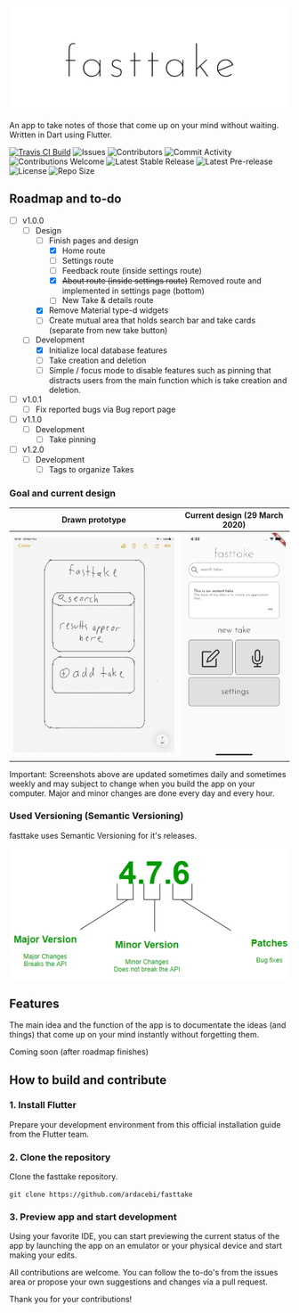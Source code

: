 <img src="/readme_assets/fasttake_repo.png" alt="fasttake logo" align="middle">

An app to take notes of those that come up on your mind without waiting. Written in Dart using Flutter.

[![Travis CI Build](https://img.shields.io/travis/com/ardacebi/fasttake?style=flat-square)](https://travis-ci.com/github/ardacebi/fasttake)
![Issues](https://img.shields.io/github/issues/ardacebi/fasttake?style=flat-square)
![Contributors](https://img.shields.io/github/contributors/ardacebi/fasttake?style=flat-square)
![Commit Activity](https://img.shields.io/github/commit-activity/m/ardacebi/fasttake?style=flat-square)
![Contributions Welcome](https://img.shields.io/badge/contributions-welcome-brightgreen.svg?style=flat-square)
![Latest Stable Release](https://img.shields.io/github/v/release/ardacebi/fasttake?label=latest%20stable%20release&style=flat-square)
![Latest Pre-release](https://img.shields.io/github/v/release/ardacebi/fasttake?include_prereleases&label=latest%20pre-release&style=flat-square)
![License](https://img.shields.io/github/license/ardacebi/fasttake?style=flat-square)
![Repo Size](https://img.shields.io/github/repo-size/ardacebi/fasttake?style=flat-square)

## Roadmap and to-do
- [ ] v1.0.0
  - [ ] Design
    - [ ] Finish pages and design
        - [x] Home route
        - [ ] Settings route
        - [ ] Feedback route (inside settings route)
        - [x] ~~About route (inside settings route)~~ Removed route and implemented in settings page (bottom)
        - [ ] New Take & details route
    - [x] Remove Material type-d widgets
    - [ ] Create mutual area that holds search bar and take cards (separate from new take button)
  - [ ] Development
    - [x] Initialize local database features
    - [ ] Take creation and deletion
    - [ ] Simple / focus mode to disable features such as pinning that distracts users from the main function which is take creation and deletion.
- [ ] v1.0.1
    - [ ] Fix reported bugs via Bug report page
- [ ] v1.1.0
  - [ ] Development
    - [ ] Take pinning
- [ ] v1.2.0
  - [ ] Development
    - [ ] Tags to organize Takes

### Goal and current design
| Drawn prototype | Current design (29 March 2020) |
|:-:|:-:|
| ![First](/readme_assets/prototype.png) | ![Sec](/readme_assets/30_march.png) |

Important: Screenshots above are updated sometimes daily and sometimes weekly and may subject to change when you build the app on your computer. Major and minor changes are done every day and every hour.

### Used Versioning (Semantic Versioning)
fasttake uses Semantic Versioning for it's releases.

<img src="/readme_assets/versioning.png" alt="semantic versioning" align="middle">

## Features
The main idea and the function of the app is to documentate the ideas (and things) that come up on your mind instantly without forgetting them.

Coming soon (after roadmap finishes)

## How to build and contribute

### 1. Install Flutter
Prepare your development environment from this official installation guide from the Flutter team.

### 2. Clone the repository
Clone the fasttake repository.


`git clone https://github.com/ardacebi/fasttake`

### 3. Preview app and start development
Using your favorite IDE, you can start previewing the current status of the app by launching the app on an emulator or your physical device and start making your edits.

All contributions are welcome. You can follow the to-do's from the issues area or propose your own suggestions and changes via a pull request.

Thank you for your contributions!

